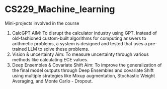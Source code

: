 # CS229_Machine_learning
Mini-projects involved in the course
1) CalcGPT
    AIM: To disrupt the calculator industry using GPT. Instead of old-fashioned custom-built algorithms for computing answers to arithmetic problems, a system is designed and tested that uses a pre-trained LLM to solve these problems.
2) Vision & uncertainty
     Aim: To measure uncertainty through various methods like calculating ECE values.
3) Deep Ensembles & Covariate Shift
     Aim: To improve the generalization of the final model outputs through Deep Ensembles and covariate Shift using multiple strategies like Mixup augmentation, Stochastic Weight Averaging, and Monte Carlo - Dropout.
